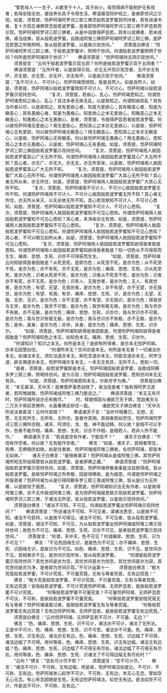 <!-- { "loadSidebar": true } -->
　　“譬若母人一一生子，从数至于十人，其子尚小，母而得病不能制护无有视者；若母安隐无他，便自养长其子令得生活，寒温燥湿将护视之，是者即世间之示现。如是，须菩提，怛萨阿竭阿罗诃三耶三佛念般若波罗蜜其所持者，若有讽诵书者，复十方现在诸佛常念般若波罗蜜，是者即怛萨阿竭阿罗诃三耶三佛于萨芸若而示现。怛萨阿竭阿罗诃三耶三佛者，从是中自致得萨芸若。其有以成佛者，若未成佛，甫当成佛，皆从般若波罗蜜，自致成阿惟三佛怛萨阿竭阿罗诃三耶三佛。是萨芸若慧之所致照明，皆从般若波罗蜜，以是故示现世间。”
　　须菩提白佛言：“怛萨阿竭阿罗诃三耶三佛，于般若波罗蜜中，照明于世间。何谓般若波罗蜜照明于世间？何所是怛萨阿竭持于世间？”
　　佛语须菩提：“怛萨阿竭持五阴示现世间。”
　　须菩提言：“云何于般若波罗蜜示现五阴？何所是般若波罗蜜示现于五阴者？”
　　佛语须菩提：“无所坏者，以是故得示现，亦无无坏而示现空者，无坏亦无有坏，亦无想，亦无愿，亦无坏，亦无有坏，以是故示现于世间。”
　　佛语须菩提：“及不可计人、不可计心，怛萨阿竭悉晓知，皆是自然人。如是自然人，如是，须菩提，怛萨阿竭以般若波罗蜜晓知不可计人、不可计心，怛萨阿竭以般若波罗蜜示现持世间。
　　“复次，须菩提，若疾心、乱心，怛萨阿竭悉知之。何谓怛萨阿竭悉知之疾心、乱心？其法本者无疾无乱，以是故知之。何谓知疾知乱？其有当尽者以尽，以是故知之。其有爱欲心者，知是为爱欲心；其有瞋恚心者，知是为瞋恚心；其有愚痴心者，知是为愚痴心。知爱欲心之本无爱欲心，知瞋恚心之本无瞋恚心，知愚痴心之本无愚痴心，是者，须菩提，令我得萨芸若者般若波罗蜜。何以故怛萨阿竭无爱欲心？用无爱欲心，悉知其心之本亦无爱欲心，以是故，怛萨阿竭心无有爱欲。何以故怛萨阿竭无瞋恚心？用无瞋恚心，悉知其心之本亦无瞋恚心，以是故，怛萨阿竭心无有瞋恚。何以故怛萨阿竭无愚痴心？用无愚痴心，悉知其心之本亦无愚痴心，以是故，怛萨阿竭心无有愚痴。如是，须菩提，怛萨阿竭阿罗诃三耶三佛因般若波罗蜜示现持世间。
　　“复次，须菩提，怛萨阿竭用人故因般若波罗蜜其心广大无所不知。何谓怛萨阿竭用人故因般若波罗蜜其心广大无所不知？其心者，亦无广，亦无大，亦无去，亦无所至来，以是故，怛萨阿竭用人故因般若波罗蜜其心广大无所不知。
　　“复次，须菩提，怛萨阿竭用人故因般若波罗蜜广大其心无所不知。何谓怛萨阿竭用人故因般若波罗蜜广大其心无所不知？其心者无所从来，亦无所住，如是，须菩提，怛萨阿竭用人故因般若波罗蜜广大其心无所不知。
　　“复次，须菩提，怛萨阿竭用不可计人、不可计心故因般若波罗蜜无所不知。何谓怛萨阿竭用不可计人、不可计心故因般若波罗蜜无所不知？其心者无所住，亦无所从来灭，以无余故无所不知，其心若空故知不可计人、不可计心悉知，如是，须菩提，怛萨阿竭以般若波罗蜜知不可计人、不可计心悉知。
　　“复次，须菩提，怛萨阿竭用人故因般若波罗蜜知不可见心悉知。何谓怛萨阿竭用人故因般若波罗蜜知不可见心悉知？其心者，本净故亦无有想，如是，须菩提，怛萨阿竭用人故因般若波罗蜜知不可见心悉知。
　　“复次，须菩提，怛萨阿竭用人故因般若波罗蜜知不可见心悉知。何谓怛萨阿竭用人故因般若波罗蜜知不可见心悉知？其心者，不可以眼见如所从来，如是，须菩提，怛萨阿竭用人故因般若波罗蜜知不可见心悉知。
　　“复次，须菩提，怛萨阿竭用人故因般若波罗蜜知欲得是者致是悉知。何谓怛萨阿竭用人故因般若波罗蜜知欲得是者致是？知一切色从不可得获而生生，痛痒、思想、生死、识亦不可得获而生生。
　　“如是，须菩提，怛萨阿竭云何知欲得是者因致是？从死至死，是即为色；从死至不死，是亦为色；从不死至不死，是亦为色；亦不有死，亦不无死，是亦为色；痛痒、思想、生死、识从死至死，是亦为色；识者从死至不死，是亦为色；识者从不死至不死，是亦为色；识者亦不有死，亦不无死，是亦为色；识有人、无我世者，是亦为色；无人、有我世者，是亦为色；有望、无望、无我世者，是亦为色；亦不有望，亦不无望，亦无我世，是亦为色；有望、有我、有世、痛痒、思想、生死、识，是亦为色；无望、无我、无世、无识，是亦为色；亦不无望，亦不有望，亦无我识，是亦为色；得我世与无世，是亦为色；我世不可极，是亦为色；我世有极无极，是亦为色；我与世亦不有极，亦不无极，是亦为色；痛痒、思想、生死、识亦尔，我与世识亦不可极，是亦为色；我与世识有极无极，是亦为色；我与世识亦不有极，亦不无极，是亦为色；是命，是身，是亦为色；非命，非身，是亦为色；痛痒、思想、生死、识亦尔。
　　“如是，须菩提，怛萨阿竭知欲得是者因致是。何谓怛萨阿竭知欲得是者因致是？怛萨阿竭知色之本无，如知色本无，痛痒、思想、生死、识亦尔。
　　“何谓知识？知识之本无。何所是本无？是欲有所得者，是亦本无怛萨阿竭，亦本无因慧如住。
　　“何谓所本无？世间亦是本无。何所是本无者？一切诸法亦本无。如诸法本无，须陀洹道亦本无，斯陀含道亦本无，阿那含道亦本无，阿罗汉道、辟支佛道亦本无，怛萨阿竭亦复本无，一本无无有异，无所不入，悉知一切。
　　“是者，须菩提，般若波罗蜜即是本无，怛萨阿竭因般若波罗蜜，自致成阿耨多罗三耶三佛，照明持世间，是为示现；怛萨阿竭因般若波罗蜜，悉知世间本无无有异。
　　“如是，须菩提，怛萨阿竭悉知本无，尔故号字为佛。”
　　须菩提白佛言：“本无甚深，天中天！是佛菩萨事悉自晓了，谁当信是者？独有得阿罗汉道者，若阿惟越致，怛萨阿竭成阿惟三佛乃能说之。”
　　佛语须菩提：“本无无有尽时，怛萨阿竭所说亦无有极尽。”
　　时，释提桓因与诸欲万天子俱，梵迦夷天与二万天子俱前至佛所，头面著佛足却住一面。
　　诸欲梵天子俱白佛言：“天中天所说法者甚深！云何作其相？”
　　佛语诸天子言：“且听作相著已，无想，无愿，无生死所生，无所有，无所住，是者作其相。其相者若如空住，怛萨阿竭阿罗诃三耶三佛所住相，诸天、阿须伦、龙、鬼、神不能动移。何以故？是相不可以手作，色者不能作相，痛痒、思想、生死、识亦不作相，是相若人、若非人所不能作。”
　　佛语诸天子言：“若说是空有作者，宁能信不？”
　　诸天子白佛言：“不信有作空者。何以故？无有能作空者。”
　　佛言：“如是，诸天子，其相者常住，有佛、无佛相住如故。如是住者故，怛萨阿竭成阿惟三佛故，名怛萨阿竭，即是本无如来。”
　　诸天子白佛言：“是相者甚深！怛萨阿竭从是成阿惟三佛，其怛萨阿竭所知无所挂碍慧皆从般若波罗蜜，是者即佛之藏。”
　　佛语须菩提：“怛萨阿竭因般若波罗蜜示现持世间，如是，须菩提，怛萨阿竭恭敬承事是法自致得成，皆从般若波罗蜜。是故怛萨阿竭之所恭敬，因是得佛故，是为报恩。何谓是怛萨阿竭之所报恩者？怛萨阿竭为从是衍得阿耨多罗三耶三菩成阿惟三佛，皆从是衍为无所著，以是故现于报恩。
　　“复次，须菩提，怛萨阿竭知识法无有作者，以是故得阿惟三佛，亦不无作故成阿惟三佛，是为怛萨阿竭报恩故示现般若波罗蜜。怛萨阿竭阿罗诃三耶三佛，于诸法无所望，皆从般若波罗蜜，以是故示现持世间。”
　　须菩提白佛言：“诸法不可知，不可见，何谓般若波罗蜜出怛萨阿竭示现持世间？”
　　佛语须菩提：“所说诸法不可知、不可见者，谓诸法悉空，以是故不可知。诸法不可获持，以是故不可得见。诸法不可知、不可见者，皆从般若波罗蜜。如是，须菩提，诸法不可知、不可见，为从般若波罗蜜出怛萨阿竭成阿惟三佛示现持世间；故色为不可见，痛痒、思想、生死、识亦不可见，是者般若波罗蜜示现持世间。”
　　须菩提言：“何谓，天中天，色不可见？何谓痛痒、思想、生死、识为不可见？”
　　佛言：“不见色因缘生识，是故色为不可见；亦不痛痒、思想、生死、识因缘生识，是故识为不可见。如色、痛痒、思想、生死、识不见，是世间亦不见，其相者亦不见，是世间示现所有，皆从般若波罗蜜。
　　“何谓是般若波罗蜜示现持世间？其忧世间是亦为空，其忧世间是亦为恍忽，其忧世间是亦为寂，其忧世间是亦为净，是者即为世间示现。”不可计品第十一
　　须菩提白佛言：“极大究竟般若波罗蜜，不可计究竟，不可量究竟，无有与等者究竟，无有边究竟！”
　　佛言：“极大究竟般若波罗蜜，不可计究竟，不可量究竟，无有与等者究竟，无有边究竟！安隐般若波罗蜜，不可计究竟怛萨阿竭、无师萨芸若，是故般若波罗蜜不可计究竟。
　　“何等般若波罗蜜不可量究竟？不可量怛萨阿竭、无师萨芸若不可议，不可称，是故般若波罗蜜不可量究竟。
　　“何等般若波罗蜜安隐究竟无有与等者？怛萨阿竭谁能过者，是故般若波罗蜜无有与等者究竟。
　　“何等般若波罗蜜无有边究竟？无有边怛萨阿竭、无师萨芸若，是故般若波罗蜜无有边究竟。”
　　须菩提白佛言：“云何怛萨阿竭、无师萨芸若不可计、不可量、无边？”
　　佛言：“色、痛痒、思想、生死、识不可计，诸法亦不可计，诸法了无所法，正是中不可计。色、痛痒、思想、生死、识不可思，诸法亦不可量。色、痛痒、思想、生死、识无有边，诸法亦无有边。色、痛痒、思想、生死、识边幅了不可得，诸法边幅了不可得。用何等故，色、痛痒、思想、生死、识无有边幅，诸法无有边幅？色、痛痒、思想、生死、识边幅了不可得无有尽处，诸法边幅了不可得无有尽处。用何等故，色、痛痒、思想、生死、识诸法了不可得边幅无有尽处时？”
　　“云何？”佛言：“空处可计尽不耶？”
　　须菩提言：“空不可计尽。”
　　佛言：“诸法不可计、不可称、无有边幅，用是故，怛萨阿竭法如是比，不可计、不可称、无有边。怛萨阿竭发心起学不可计、不可称、无有边，本无心无念，譬如空无心无念。有心有念因随是生死。无有边怛萨阿竭法，如空无有边。是法如空不可计，作是说不可计、不可称、无有边。”
